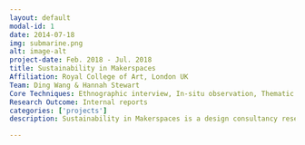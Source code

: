 ```yaml
---
layout: default
modal-id: 1
date: 2014-07-18
img: submarine.png
alt: image-alt
project-date: Feb. 2018 - Jul. 2018
title: Sustainability in Makerspaces
Affiliation: Royal College of Art, London UK
Team: Ding Wang & Hannah Stewart
Core Techniques: Ethnographic interview, In-situ observation, Thematic Analysis, Comparison studies
Research Outcome: Internal reports
categories: ['projects']
description: Sustainability in Makerspaces is a design consultancy research aimed to understand how sustainability as a complicated concept is understood, approached and handled in makerspaces in both China and UK. For the fieldwork, Hannah and I conducted observation according to the same protocol and interviews with same questions in the UK and China simultaneously in order to maintain a systematic approach while dealing with two drastically different contexts. Another primary goal of this research is to study what current sustainability concerns and challenges are for people from different groups including makerspace managers and operators, makers or users of these  makerspace and to people in the supply chain for makerspaces in both countries.  

---
```


